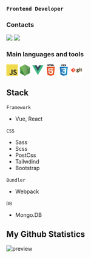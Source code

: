 ### `Frontend Developer`

### Contacts
  [<img height="50" src="https://image.flaticon.com/icons/png/512/732/732200.png">](mailto:qwertin1998@gmail.com)
  [<img height="50" src="https://image.flaticon.com/icons/png/512/2111/2111646.png">](https://t.me/zlobinilya)
<p></p>

### Main languages and tools

<code><img height="30" src="https://raw.githubusercontent.com/github/explore/80688e429a7d4ef2fca1e82350fe8e3517d3494d/topics/javascript/javascript.png"></code>
<code><img height="30" src="https://raw.githubusercontent.com/github/explore/80688e429a7d4ef2fca1e82350fe8e3517d3494d/topics/nodejs/nodejs.png"></code>
<code><img height="30" src="https://raw.githubusercontent.com/github/explore/80688e429a7d4ef2fca1e82350fe8e3517d3494d/topics/vue/vue.png"></code>
<code><img height="30" src="https://raw.githubusercontent.com/github/explore/80688e429a7d4ef2fca1e82350fe8e3517d3494d/topics/html/html.png"></code>
<code><img height="30" src="https://raw.githubusercontent.com/github/explore/80688e429a7d4ef2fca1e82350fe8e3517d3494d/topics/css/css.png"></code>
<code><img height="30" src="https://raw.githubusercontent.com/github/explore/80688e429a7d4ef2fca1e82350fe8e3517d3494d/topics/git/git.png"></code>

## Stack

`Framework`
- Vue, React

`CSS`
- Sass
- Scss
- PostCss
- Tailwdind
- Bootstrap

`Bundler`
- Webpack

`DB`
- Mongo.DB


## My Github Statistics

<p align="left"> <img src="https://github-readme-stats.vercel.app/api/top-langs/?username=zlobinilya1998&count_private=true&hide=tsql&langs_count=7&theme=material-palenight&layout=compact" alt="preview" /></p>
